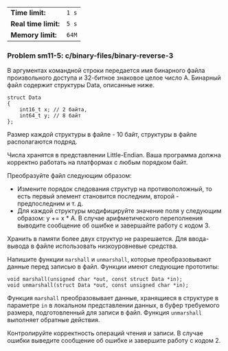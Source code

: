 |                      |       |
|----------------------|-------|
| **Time limit:**      | `1 s` |
| **Real time limit:** | `5 s` |
| **Memory limit:**    | `64M` |


### Problem sm11-5: c/binary-files/binary-reverse-3

В аргументах командной строки передается имя бинарного файла произвольного доступа и 32-битное
знаковое целое число A. Бинарный файл содержит структуры Data, описанные ниже.

    
    
    struct Data
    {
        int16_t x; // 2 байта,
        int64_t y; // 8 байт
    };

Размер каждой структуры в файле - 10 байт, структуры в файле располагаются подряд.

Числа хранятся в представлении Little-Endian. Ваша программа должна корректно работать на платформах
с любым порядком байт.

Преобразуйте файл следующим образом:

  * Измените порядок следования структур на противоположный, то есть первый элемент становится последним, второй - предпоследним и т. д. 
  * Для каждой структуры модифицируйте значение поля y следующим образом: y += x * A. В случае арифметического переполнения выводите сообщение об ошибке и завершайте работу с кодом 3. 

Хранить в памяти более двух структур не разрешается. Для ввода-вывода в файле использовать
низкоуровневые средства.

Напишите функции `marshall` и `unmarshall`, которые преобразовывают данные перед записью в файл.
Функции имеют следующие прототипы:

    
    
    void marshall(unsigned char *out, const struct Data *in);
    void unmarshall(struct Data *out, const unsigned char *in);
    

Функция `marshall` преобразовывает данные, хранящиеся в структуре в параметре `in` в локальном
представлении данных, в буфер требуемого размера, подготовленный для записи в файл. Функция
`unmarshall` выполняет обратные действия.

Контролируйте корректность операций чтения и записи. В случае ошибки выведите сообщение об ошибке и
завершите работу с кодом 2.

